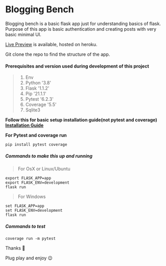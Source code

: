 # Blogging Bench

Blogging bench is a basic flask app just for understanding basics of flask.
Purpose of this app is basic authentication and creating posts with very basic minimal UI.

[Live Preview](https://flaskr-blog-app.herokuapp.com "Blogging Bench") is available, hosted on heroku.

Git clone the repo to find the structure of the app.

#### Prerequisites and version used during development of this project
>1. Env  
>2. Python   '3.8'  
>3. Flask    '1.1.2'  
>4. Pip      '21.1.1'  
>5. Pytest   '6.2.3'  
>6. Coverage '5.5'  
>7. Sqlite3

**Follow this for basic setup installation guide(not pytest and coverage) [Installation Guide](https://flask.palletsprojects.com/en/1.1.x/installation/#installation)**

**For Pytest and coverage run**

```pip install pytest coverage```

##### Commands to make this up and running

> For OsX or Linux/Ubuntu

```
export FLASK_APP=app
export FLASK_ENV=development
flask run
```

> For Windows
```
set FLASK_APP=app
set FLASK_ENV=development
flask run
```

##### Commands to test
```
coverage run -m pytest
```

Thanks 🙏

Plug play and enjoy 😉
